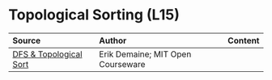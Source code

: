 # Topological Sorting \(L15\)







| Source | Author | Content |
| :--- | :--- | :--- |
| [DFS & Topological Sort](https://www.youtube.com/watch?v=AfSk24UTFS8) | Erik Demaine; MIT Open Courseware |  |

